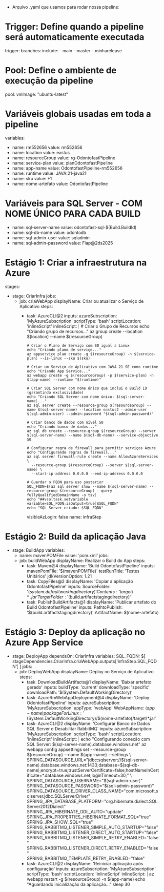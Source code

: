 

- Arquivo .yaml que usamos para rodar nossa pipeline:

# Trigger: Define quando a pipeline será automaticamente executada
trigger:
  branches:
    include:
    - main
    - master
    - minharelease

# Pool: Define o ambiente de execução da pipeline
pool:
  vmImage: "ubuntu-latest"

# Variáveis globais usadas em toda a pipeline
variables:
- name: rm552656
  value: rm552656
- name: location
  value: eastus
- name: resourceGroup
  value: rg-OdontofastPipeline
- name: service-plan
  value: planOdontofastPipeline
- name: app-name
  value: OdontofastPipeline-rm552656
- name: runtime
  value: JAVA:21-java21
- name: sku
  value: F1
- name: nome-artefato
  value: OdontofastPipeline
# Variáveis para SQL Server - COM NOME ÚNICO PARA CADA BUILD
- name: sql-server-name
  value: odontofast-sql-$(Build.BuildId)
- name: sql-db-name
  value: odontodb
- name: sql-admin-user
  value: sqladmin
- name: sql-admin-password
  value: Fiap@2ds2025

# Estágio 1: Criar a infraestrutura na Azure
stages:
- stage: CriarInfra
  jobs:
  - job: criaWebApp
    displayName: Criar ou atualizar o Serviço de Aplicativo
    steps:
    - task: AzureCLI@2
      inputs:
        azureSubscription: 'MyAzureSubscription'
        scriptType: 'bash'
        scriptLocation: 'inlineScript'
        inlineScript: |
          # Criar o Grupo de Recursos
          echo "Criando grupo de recursos..."
          az group create --location $(location) --name $(resourceGroup)
          
          # Criar o Plano de Serviço com SO igual a Linux
          echo "Criando plano de serviço..."
          az appservice plan create -g $(resourceGroup) -n $(service-plan) --is-linux --sku $(sku)
          
          # Criar um Serviço de Aplicativo com JAVA 21 SE como runtime
          echo "Criando App Service..."
          az webapp create -g $(resourceGroup) -p $(service-plan) -n $(app-name) --runtime "$(runtime)"
          
          # Criar SQL Server com nome único que inclui o Build ID (garantindo exclusividade)
          echo "Criando SQL Server com nome único: $(sql-server-name)..."
          az sql server create --resource-group $(resourceGroup) --name $(sql-server-name) --location eastus2 --admin-user $(sql-admin-user) --admin-password "$(sql-admin-password)"
          
          # Criar banco de dados com nível S0
          echo "Criando banco de dados..."
          az sql db create --resource-group $(resourceGroup) --server $(sql-server-name) --name $(sql-db-name) --service-objective S0
          
          # Configurar regra de firewall para permitir serviços Azure
          echo "Configurando regras de firewall..."
          az sql server firewall-rule create --name AllowAzureServices \
            --resource-group $(resourceGroup) --server $(sql-server-name) \
            --start-ip-address 0.0.0.0 --end-ip-address 0.0.0.0
          
          # Guardar o FQDN para uso posterior
          SQL_FQDN=$(az sql server show --name $(sql-server-name) --resource-group $(resourceGroup) --query fullyQualifiedDomainName -o tsv)
          echo "##vso[task.setvariable variable=SQL_FQDN;isOutput=true]$SQL_FQDN"
          echo "SQL Server criado: $SQL_FQDN"
        visibleAzLogin: false
      name: infraStep

# Estágio 2: Build da aplicação Java
- stage: BuildApp
  variables:
  - name: mavenPOMFile
    value: 'pom.xml'
  jobs:
  - job: buildWebApp
    displayName: Realizar o Build do App
    steps:
    - task: Maven@4
      displayName: 'Build OdontofastPipeline'
      inputs:
        mavenPomFile: '$(mavenPOMFile)'
        testRunTitle: 'Testes Unitários'
        jdkVersionOption: 1.21
    - task: CopyFiles@2
      displayName: 'Copiar a aplicação OdontofastPipeline'
      inputs:
        SourceFolder: '$(system.defaultworkingdirectory)'
        Contents: 'target/*.jar'
        TargetFolder: '$(build.artifactstagingdirectory)'
    - task: PublishBuildArtifacts@1
      displayName: 'Publicar artefato do Build OdontofastPipeline'
      inputs:
        PathtoPublish: '$(build.artifactstagingdirectory)'
        ArtifactName: $(nome-artefato)

# Estágio 3: Deploy da aplicação no Azure App Service
- stage: DeployApp
  dependsOn: CriarInfra
  variables:
    SQL_FQDN: $[ stageDependencies.CriarInfra.criaWebApp.outputs['infraStep.SQL_FQDN'] ]
  jobs:
  - job: DeployWebApp
    displayName: Deploy no Serviço de Aplicativo
    steps:
    - task: DownloadBuildArtifacts@1
      displayName: 'Baixar artefato gerado'
      inputs:
        buildType: 'current'
        downloadType: 'specific'
        downloadPath: '$(System.DefaultWorkingDirectory)'
    - task: AzureRmWebAppDeployment@4
      displayName: 'Deploy OdontofastPipeline'
      inputs:
        azureSubscription: 'MyAzureSubscription'
        appType: 'webApp'
        WebAppName: $(app-name)
        packageForLinux: '$(System.DefaultWorkingDirectory)/$(nome-artefato)/target/*.jar'
    - task: AzureCLI@2
      displayName: 'Configurar Banco de Dados SQL Server e Desabilitar RabbitMQ'
      inputs:
        azureSubscription: 'MyAzureSubscription'
        scriptType: 'bash'
        scriptLocation: 'inlineScript'
        inlineScript: |
          echo "Configurando conexão com SQL Server: $(sql-server-name).database.windows.net"
          az webapp config appsettings set --resource-group $(resourceGroup) --name $(app-name) --settings \
            SPRING_DATASOURCE_URL="jdbc:sqlserver://$(sql-server-name).database.windows.net:1433;database=$(sql-db-name);encrypt=true;trustServerCertificate=false;hostNameInCertificate=*.database.windows.net;loginTimeout=30;" \
            SPRING_DATASOURCE_USERNAME="$(sql-admin-user)" \
            SPRING_DATASOURCE_PASSWORD="$(sql-admin-password)" \
            SPRING_DATASOURCE_DRIVER_CLASS_NAME="com.microsoft.sqlserver.jdbc.SQLServerDriver" \
            SPRING_JPA_DATABASE_PLATFORM="org.hibernate.dialect.SQLServer2012Dialect" \
            SPRING_JPA_HIBERNATE_DDL_AUTO="update" \
            SPRING_JPA_PROPERTIES_HIBERNATE_FORMAT_SQL="true" \
            SPRING_JPA_SHOW_SQL="true" \
            SPRING_RABBITMQ_LISTENER_SIMPLE_AUTO_STARTUP="false" \
            SPRING_RABBITMQ_LISTENER_DIRECT_AUTO_STARTUP="false" \
            SPRING_RABBITMQ_LISTENER_SIMPLE_RETRY_ENABLED="false" \
            SPRING_RABBITMQ_LISTENER_DIRECT_RETRY_ENABLED="false" \
            SPRING_RABBITMQ_TEMPLATE_RETRY_ENABLED="false"
    - task: AzureCLI@2
      displayName: 'Reiniciar aplicação após configuração'
      inputs:
        azureSubscription: 'MyAzureSubscription'
        scriptType: 'bash'
        scriptLocation: 'inlineScript'
        inlineScript: |
          az webapp restart -g $(resourceGroup) -n $(app-name)
          echo "Aguardando inicialização da aplicação..."
          sleep 30
